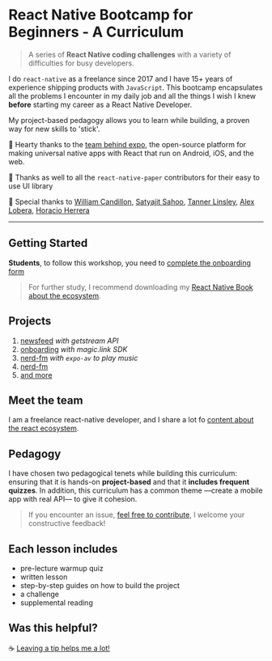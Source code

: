 # React Native Bootcamp for Beginners - A Curriculum

> A series of **React Native coding challenges** with a variety of difficulties for busy developers.

I do `react-native` as a freelance since 2017 and I have 15+ years of experience shipping products with `JavaScript`. This bootcamp encapsulates all the problems I encounter in my daily job and all the things I wish I knew **before** starting my career as a React Native Developer.

My project-based pedagogy allows you to learn while building, a proven way for new skills to 'stick'.

📱 Hearty thanks to the [team behind expo](https://expo.io/), the open-source platform for making universal native apps with React that run on Android, iOS, and the web.

🎨 Thanks as well to all the `react-native-paper` contributors for their easy to use UI library

🙏 Special thanks to [William Candillon](https://github.com/wcandillon), [Satyajit Sahoo](https://github.com/satya164), [Tanner Linsley](https://github.com/tannerlinsley), [Alex Lobera](https://github.com/alexlbr), [Horacio Herrera](https://twitter.com/hhg2288)

---

## Getting Started

**Students**, to follow this workshop, you need to [complete the onboarding form](https://davidl.fr/onboarding-workshop)

> For further study, I recommend downloading my [React Native Book about the ecosystem](https://davidl.fr/road-to-react-native).

## Projects

1. [newsfeed](./hackathon/newsfeed/) _with getstream API_
1. [onboarding](./hackathon/onboarding/) _with magic.link SDK_
1. [nerd-fm](./hackathon/nerd-fm/) _with `expo-av` to play music_
1. [nerd-fm](./hackathon/nerd-fm/)
1. [and more](./hackathon/)

## Meet the team

I am a freelance react-native developer, and I share a lot fo [content about the react ecosystem](https://twitter.com/flexbox_).

## Pedagogy

I have chosen two pedagogical tenets while building this curriculum: ensuring that it is hands-on **project-based** and that it **includes frequent quizzes**. In addition, this curriculum has a common theme —create a mobile app with real API— to give it cohesion.

> If you encounter an issue, [feel free to contribute](https://github.com/flexbox/react-native-workshop/issues/new), I welcome your constructive feedback!

## Each lesson includes

- pre-lecture warmup quiz
- written lesson
- step-by-step guides on how to build the project
- a challenge
- supplemental reading

## Was this helpful?

☕️ [Leaving a tip helps me a lot!](https://www.buymeacoffee.com/flexbox)
